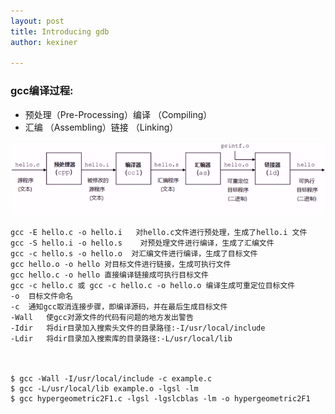 ```yaml
---
layout: post
title: Introducing gdb
author: kexiner

---
```




### gcc编译过程:

- 预处理（Pre-Processing）编译 （Compiling）
- 汇编 （Assembling）链接 （Linking）


![img](gcc.png)





```
gcc -E hello.c -o hello.i   对hello.c文件进行预处理，生成了hello.i 文件
gcc -S hello.i -o hello.s    对预处理文件进行编译，生成了汇编文件 
gcc -c hello.s -o hello.o  对汇编文件进行编译，生成了目标文件
gcc hello.o -o hello 对目标文件进行链接，生成可执行文件
gcc hello.c -o hello 直接编译链接成可执行目标文件
gcc -c hello.c 或 gcc -c hello.c -o hello.o 编译生成可重定位目标文件 
-o	目标文件命名
-c	通知gcc取消连接步骤，即编译源码，并在最后生成目标文件
-Wall	使gcc对源文件的代码有问题的地方发出警告
-Idir	将dir目录加入搜索头文件的目录路径:-I/usr/local/include
-Ldir	将dir目录加入搜索库的目录路径:-L/usr/local/lib



$ gcc -Wall -I/usr/local/include -c example.c
$ gcc -L/usr/local/lib example.o -lgsl -lm
$ gcc hypergeometric2F1.c -lgsl -lgslcblas -lm -o hypergeometric2F1

```





